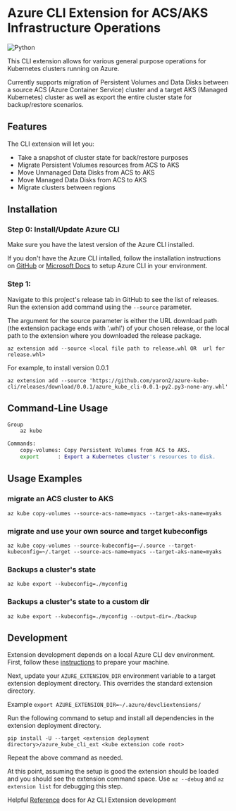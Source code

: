 # Azure CLI Extension for ACS/AKS Infrastructure Operations

![Python](https://img.shields.io/pypi/pyversions/azure-cli.svg?maxAge=2592000)

This CLI extension allows for various general purpose operations for Kubernetes clusters running on Azure.

Currently supports migration of Persistent Volumes and Data Disks between a source ACS (Azure Container Service) cluster and a target AKS (Managed Kubernetes) cluster as well as export the entire cluster state for backup/restore scenarios.

## Features

The CLI extension will let you:

- Take a snapshot of cluster state for back/restore purposes
- Migrate Persistent Volumes resources from ACS to AKS
- Move Unmanaged Data Disks from ACS to AKS 
- Move Managed Data Disks from ACS to AKS
- Migrate clusters between regions

## Installation

### Step 0: Install/Update Azure CLI

Make sure you have the latest version of the Azure CLI installed.

If you don't have the Azure CLI intalled, follow the installation instructions on [GitHub](https://github.com/Azure/azure-cli) or [Microsoft Docs](https://docs.microsoft.com/en-us/cli/azure/install-azure-cli?view=azure-cli-latest) to setup Azure CLI in your environment.

### Step 1: 

Navigate to this project's release tab in GitHub to see the list of releases. Run the extension add command using the `--source` parameter.

The argument for the source parameter is either the URL download path (the extension package ends with '.whl') of your chosen release, or the local path to the extension where you downloaded the release package.

`az extension add --source <local file path to release.whl OR  url for release.whl>`

For example, to install version 0.0.1

`az extension add --source 'https://github.com/yaron2/azure-kube-cli/releases/download/0.0.1/azure_kube_cli-0.0.1-py2.py3-none-any.whl'`

## Command-Line Usage

```bash
Group
    az kube

Commands:
    copy-volumes: Copy Persistent Volumes from ACS to AKS.
    export      : Export a Kubernetes cluster's resources to disk.
```

## Usage Examples

### migrate an ACS cluster to AKS

`az kube copy-volumes --source-acs-name=myacs --target-aks-name=myaks`

### migrate and use your own source and target kubeconfigs

`az kube copy-volumes --source-kubeconfig=~/.source --target-kubeconfig=~/.target --source-acs-name=myacs --target-aks-name=myaks`

### Backups a cluster's state

`az kube export --kubeconfig=./myconfig`

### Backups a cluster's state to a custom dir

`az kube export --kubeconfig=./myconfig --output-dir=./backup`

## Development

Extension development depends on a local Azure CLI dev environment. First, follow these [instructions](https://github.com/Azure/azure-cli/blob/master/doc/configuring_your_machine.md) to prepare your machine.

Next, update your `AZURE_EXTENSION_DIR` environment variable to a target extension deployment directory. This overrides the standard extension directory.

Example `export AZURE_EXTENSION_DIR=~/.azure/devcliextensions/`

Run the following command to setup and install all dependencies in the extension deployment directory.

`pip install -U --target <extension deployment directory>/azure_kube_cli_ext <kube extension code root>`

Repeat the above command as needed.

At this point, assuming the setup is good the extension should be loaded and you should see the extension command space. Use `az --debug` and `az extension list` for debugging this step.

Helpful [Reference](https://github.com/Azure/azure-cli/tree/master/doc/extensions) docs for Az CLI Extension development